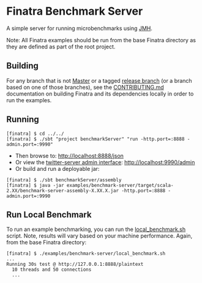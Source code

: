 # Finatra Benchmark Server

A simple server for running microbenchmarks using [JMH](http://openjdk.java.net/projects/code-tools/jmh/).

Note: All Finatra examples should be run from the base Finatra directory as they are defined as part 
of the root project.

Building
--------

For any branch that is not [Master](https://github.com/twitter/finatra/tree/master) or a tagged 
[release branch](https://github.com/twitter/finatra/releases) (or a branch based on one of those 
branches), see the [CONTRIBUTING.md](../../CONTRIBUTING.md#building-dependencies) documentation on 
building Finatra and its dependencies locally in order to run the examples.

Running
-------
```
[finatra] $ cd ../../
[finatra] $ ./sbt "project benchmarkServer" "run -http.port=:8888 -admin.port=:9990"
```
* Then browse to: [http://localhost:8888/json](http://localhost:8888/json)
* Or view the [twitter-server admin interface](https://twitter.github.io/twitter-server/Features.html#admin-http-interface): [http://localhost:9990/admin](http://localhost:9990/admin)
* Or build and run a deployable jar:
```
[finatra] $ ./sbt benchmarkServer/assembly
[finatra] $ java -jar examples/benchmark-server/target/scala-2.XX/benchmark-server-assembly-X.XX.X.jar -http.port=:8888 -admin.port=:9990
```

Run Local Benchmark
-------------------

To run an example benchmarking, you can run the [local_benchmark.sh](./local_benchmark.sh) 
script. Note, results will vary based on your machine performance. Again, from the base 
Finatra directory:
```
[finatra] $ ./examples/benchmark-server/local_benchmark.sh
...
Running 30s test @ http://127.0.0.1:8888/plaintext
  10 threads and 50 connections
  ...
```

